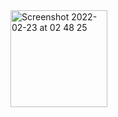 <img width="155" alt="Screenshot 2022-02-23 at 02 48 25" src="https://user-images.githubusercontent.com/46378489/155239551-984921e1-9968-4b62-a1cc-6f09f38a69eb.png">
